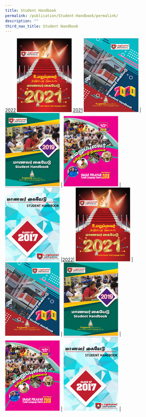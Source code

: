 ```yaml
---
title: Student Handbook
permalink: /publication/Student-Handbook/permalink/
description: ""
third_nav_title: Student Handbook
---
```

[2022](https://drive.google.com/file/d/1YS3XsEau88wQcNpIj9U97xW05u8b9n0d/view?usp=sharing)                     <img src="/images/STUDENT/2021.png"   style="width:35%" />                             [2021](https://drive.google.com/file/d/1eDnA9lp3-I9Md1m-p9npBEeaPZLdHl-R/view?usp=sharing)                     <img src="/images/STUDENT/2020.png"   style="width:35%" />                             |                     <img src="/images/STUDENT/2019.png"   style="width:35%" />                             |                     <img src="/images/STUDENT/2018.png"   style="width:35%" />                             |                     <img src="/images/STUDENT/2017.png"   style="width:35%" />                             |[2022](https://drive.google.com/file/d/1YS3XsEau88wQcNpIj9U97xW05u8b9n0d/view?usp=sharing)|                     <img src="/images/STUDENT/2021.png"   style="width:35%" />                             |                     <img src="/images/STUDENT/2020.png"   style="width:35%" />                             |                     <img src="/images/STUDENT/2019.png"   style="width:35%" />                             |                     <img src="/images/STUDENT/2018.png"   style="width:35%" />                             |                     <img src="/images/STUDENT/2017.png"   style="width:35%" />                             |